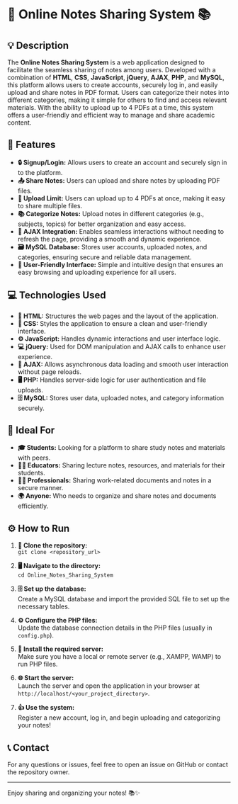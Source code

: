 # 📝 **Online Notes Sharing System** 📚

## 💡 **Description**

The **Online Notes Sharing System** is a web application designed to facilitate the seamless sharing of notes among users. Developed with a combination of **HTML**, **CSS**, **JavaScript**, **jQuery**, **AJAX**, **PHP**, and **MySQL**, this platform allows users to create accounts, securely log in, and easily upload and share notes in PDF format. Users can categorize their notes into different categories, making it simple for others to find and access relevant materials. With the ability to upload up to 4 PDFs at a time, this system offers a user-friendly and efficient way to manage and share academic content.

## 🚀 **Features**

* **🔒 Signup/Login:**  Allows users to create an account and securely sign in to the platform.  
* **📤 Share Notes:**  Users can upload and share notes by uploading PDF files.  
* **📂 Upload Limit:**  Users can upload up to 4 PDFs at once, making it easy to share multiple files.  
* **📚 Categorize Notes:**  Upload notes in different categories (e.g., subjects, topics) for better organization and easy access.  
* **🔄 AJAX Integration:**  Enables seamless interactions without needing to refresh the page, providing a smooth and dynamic experience.  
* **🗃️ MySQL Database:**  Stores user accounts, uploaded notes, and categories, ensuring secure and reliable data management.  
* **🎯 User-Friendly Interface:**  Simple and intuitive design that ensures an easy browsing and uploading experience for all users.  

## 💻 **Technologies Used**

* **🧱 HTML:**  Structures the web pages and the layout of the application.  
* **🎨 CSS:**  Styles the application to ensure a clean and user-friendly interface.  
* **⚙️ JavaScript:**  Handles dynamic interactions and user interface logic.  
* **💻 jQuery:**  Used for DOM manipulation and AJAX calls to enhance user experience.  
* **🔄 AJAX:**  Allows asynchronous data loading and smooth user interaction without page reloads.  
* **🖥️ PHP:**  Handles server-side logic for user authentication and file uploads.  
* **🗄️ MySQL:**  Stores user data, uploaded notes, and category information securely.  

## 🎯 **Ideal For**

* **🎓 Students:**  Looking for a platform to share study notes and materials with peers.  
* **👩‍🏫 Educators:**  Sharing lecture notes, resources, and materials for their students.  
* **🧑‍💼 Professionals:**  Sharing work-related documents and notes in a secure manner.  
* **🌍 Anyone:**  Who needs to organize and share notes and documents efficiently.  

## ⚙️ **How to Run**

1. **📂 Clone the repository:**  
   `git clone <repository_url>`

2. **🖥️ Navigate to the directory:**  
   `cd Online_Notes_Sharing_System`

3. **🗄️ Set up the database:**  
   Create a MySQL database and import the provided SQL file to set up the necessary tables.

4. **⚙️ Configure the PHP files:**  
   Update the database connection details in the PHP files (usually in `config.php`).

5. **🚀 Install the required server:**  
   Make sure you have a local or remote server (e.g., XAMPP, WAMP) to run PHP files.

6. **🌐 Start the server:**  
   Launch the server and open the application in your browser at `http://localhost/<your_project_directory>`.

7. **👍 Use the system:**  
   Register a new account, log in, and begin uploading and categorizing your notes!

## 📞 **Contact**

For any questions or issues, feel free to open an issue on GitHub or contact the repository owner.

---

Enjoy sharing and organizing your notes! 📚✨
